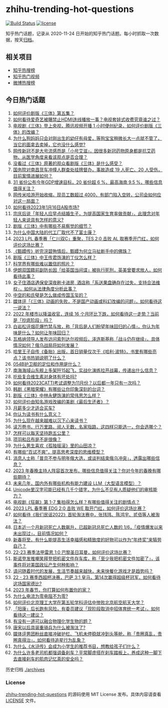 # zhihu-trending-hot-questions

[![Build Status](https://github.com/justjavac/zhihu-trending-hot-questions/workflows/ci/badge.svg?branch=master)](https://github.com/justjavac/zhihu-trending-hot-questions/actions)
[![license](https://img.shields.io/github/license/justjavac/zhihu-trending-hot-questions)](https://github.com/justjavac/zhihu-trending-hot-questions/blob/master/LICENSE)

知乎热门话题，记录从 2020-11-24
日开始的知乎热门话题。每小时抓取一次数据，按天[归档](./archives)。

## 相关项目

- [知乎热搜榜](https://github.com/justjavac/zhihu-trending-top-search)
- [知乎热门视频](https://github.com/justjavac/zhihu-trending-hot-video)
- [微博热搜榜](https://github.com/justjavac/weibo-trending-hot-search)

## 今日热门话题

<!-- BEGIN -->
<!-- 最后更新时间 Tue Jan 17 2023 04:20:42 GMT+0800 (China Standard Time) -->

1. [如何评价剧版《三体》第五集？](https://www.zhihu.com/question/579076003)
1. [如何看待爱奇艺被曝禁止HDMI连线播放一事？电视套娃式收费究竟谁之过？](https://www.zhihu.com/question/579017821)
1. [电视剧《三体》登上央视，腾讯视频开播 1 小时便创纪录，如何评价剧版《三体》的改编？](https://www.zhihu.com/question/579002657)
1. [为什么狗妈妈只会对刚出生的幼仔有母爱，等狗宝宝稍微长大一点就不管了，当它的面拿去卖掉，它也没什么感觉?](https://www.zhihu.com/question/573857956)
1. [网传新冠不是大号流感而是「小号艾滋」，因很多新冠药物原身都是抗艾药物，从医学角度来看该观点是否合理？](https://www.zhihu.com/question/579008327)
1. [没看过《三体》原著的观众看剧版《三体》是什么感受？](https://www.zhihu.com/question/578898732)
1. [国务院对南昌货车冲撞人群查处挂牌督办，事故造成 19 人死亡、20 人受伤，目前案情进展如何？](https://www.zhihu.com/question/579014296)
1. [31 省份公布今年GDP增速目标，20 省份超 6 %，最高海南 9.5 %，哪些信息值得关注？](https://www.zhihu.com/question/579006088)
1. [网传米哈游开始收缩，现员工数超过 4000，有部门陷入空转，公司会如何应对这一局面？](https://www.zhihu.com/question/578064251)
1. [如何看待2023年1月16日A股市场?](https://www.zhihu.com/question/579015845)
1. [宗庆后说「年轻人应早点结婚生子，为提高国家生育率做贡献」，此理念对年轻人来说具有怎样的意义?](https://www.zhihu.com/question/579061948)
1. [剧版《三体》中有哪些不易察觉的细节？](https://www.zhihu.com/question/578899177)
1. [为什么中国大陆的代工厂取代不了富士康？](https://www.zhihu.com/question/497225723)
1. [2023 LPL 春季赛「仁川双C」重聚，TES 2:0 击败 AL 取赛季开门红，如何评价这场比赛？](https://www.zhihu.com/question/579062929)
1. [《甄嬛传》听完浣碧殉情后，甄嬛为何立马扯断手中的佛珠？](https://www.zhihu.com/question/409774541)
1. [剧版《三体》中王传君饰演的丁仪怎么样？](https://www.zhihu.com/question/578896918)
1. [科学界有哪些难以置信的照片？](https://www.zhihu.com/question/578341056)
1. [伊朗双国籍前副防长因「给英国当间谍」被执行死刑，英美曾要求放人，如何看待此事？](https://www.zhihu.com/question/578887100)
1. [女子住酒店遇保安深夜刷卡进房, 酒店称「系送果盘确存在过失，支持合法维权」，如何从法律角度分析此事？](https://www.zhihu.com/question/579009608)
1. [中空的和氏璧是怎么做成传国玉玺的？](https://www.zhihu.com/question/550432187)
1. [媒体评「《三体》动画的失败，不是国产动画或科幻改编的问题」，如何看待这一说法？](https://www.zhihu.com/question/579002285)
1. [2022 年楼市以降温收官，连续 16 个月环比下跌，如何看待这一走势？当前是「抄底阶段」吗？](https://www.zhihu.com/question/579005983)
1. [白岩松评烟花爆竹禁与放，称「背后是人们盼望年味回归的心情」，你认为年味是什么？如何让年味回归？](https://www.zhihu.com/question/579055378)
1. [瓦格纳领导人发布访问索列达尔视频后，泽连斯基称「战斗仍在继续」，具体情况如何？俄乌战局将如何发展？](https://www.zhihu.com/question/579010205)
1. [哈里王子自传《备胎》出版，首日销量仅次于《哈利·波特》，书里有哪些亮点？该书热销说明了什么？](https://www.zhihu.com/question/578085343)
1. [054B护卫舰的定位和作用是什么？](https://www.zhihu.com/question/578059721)
1. [南海海域山东舰上多架歼15起飞，实战化演练拉开战幕，传递出什么信息？](https://www.zhihu.com/question/579001927)
1. [吃些复合维生素对身体有坏处吗?](https://www.zhihu.com/question/290114916)
1. [如何看待2023CATTI考试调整为11月份？以后都一年只有一次吗？](https://www.zhihu.com/question/579043004)
1. [韩剧《黑暗荣耀》有哪些让你印象深刻的台词？](https://www.zhihu.com/question/576958432)
1. [剧版《三体》中林永健饰演的常伟思怎么样？](https://www.zhihu.com/question/578886711)
1. [如何评价由知名游戏改编的美剧《最后生还者》？](https://www.zhihu.com/question/579013389)
1. [月薪多少才适合买车?](https://www.zhihu.com/question/474729149)
1. [你认为读书有什么意义？](https://www.zhihu.com/question/579071318)
1. [为什么现在越来越难以沉下心来读书？](https://www.zhihu.com/question/578835961)
1. [读万卷书，行万里路，阅人无数，名家指路，这四样只能选一，你会选哪个？](https://www.zhihu.com/question/573887013)
1. [怎样可以每天坚持跑五公里？](https://www.zhihu.com/question/575767269)
1. [项羽和吕布是不是很像？](https://www.zhihu.com/question/570474508)
1. [为什么男生喜欢《孤独摇滚》里的山田凉？](https://www.zhihu.com/question/578153079)
1. [有哪些“百试不爽”，提高思考深度的思维模型？](https://www.zhihu.com/question/431330002)
1. [消息人士称「普京不参与明年俄大选，或谈判结束俄乌冲突」，透露出哪些信息？](https://www.zhihu.com/question/579012602)
1. [2023 年春晚主持人阵容首次发布，哪些信息值得关注？你对今年的春晚有哪些期待？](https://www.zhihu.com/question/579009922)
1. [未来几年，国内外有哪些机构有能力建设 LLM（大型语言模型）？](https://www.zhihu.com/question/577674439)
1. [Unicode里汉字可能已经有几千个错字，为什么不见有人质疑他们的审核能力？](https://www.zhihu.com/question/578135470)
1. [电视剧《狂飙》第 1-7 集拍得怎么样？有哪些值得关注的剧情点？](https://www.zhihu.com/question/578719418)
1. [2023 LPL 春季赛 EDG 2:0 击败 WE 取开门红，如何评价这场比赛？](https://www.zhihu.com/question/579048325)
1. [如何看待《我们民谣2022》首轮淘汰赛中，张玮玮、陈鸿宇、贰佰等人被淘汰？](https://www.zhihu.com/question/578707055)
1. [日本近一个月新冠死亡人数飙升，已超新冠总死亡人数的 1/6，「疫情爆发以来未出现过」，目前情况如何？](https://www.zhihu.com/question/578684291)
1. [新春将至，有什么能提高生活幸福感和精致度的好物可以作为“年终奖”来犒劳自己？](https://www.zhihu.com/question/577136087)
1. [22-23 赛季法甲雷恩 1:0 巴黎圣日耳曼，如何评价这场比赛？](https://www.zhihu.com/question/578947365)
1. [斯诺登发推嘲笑拜登把机密文件存车库，称「至少我把机密文件加密了」，该事件将对美国政坛产生何种影响？](https://www.zhihu.com/question/578456246)
1. [请问随着时代的发展，生活节奏越来越快，未来快餐化游戏才是趋势吗？](https://www.zhihu.com/question/572723043)
1. [22 - 23 赛季西超杯决赛，巴萨 3:1 皇马，第14次赢得超级杯冠军，如何看待这场国家德比?](https://www.zhihu.com/question/579000965)
1. [2023 年春节，你打算如何布置你的家？](https://www.zhihu.com/question/576524466)
1. [为什么电流为零电阻不为零?](https://www.zhihu.com/question/570278163)
1. [如何评价北京理工大学在第五轮学科评估中惨败北京航空航天大学？](https://www.zhihu.com/question/578555974)
1. [「阳康」后长跑有风险，有委员建议「现阶段取消中招体育统一考试」，如何看待这一建议？](https://www.zhihu.com/question/578276738)
1. [有没有一道可以融合物理化学生物的题？](https://www.zhihu.com/question/499682974)
1. [唐宋以后具装重骑兵为什么被淘汰了?](https://www.zhihu.com/question/578828035)
1. [媒体评男团粉丝直接冲破护栏、飞机未停稳就冲到头等舱，称「贵圈真乱，贵圈真得治」，如何看待追星行为乱象？](https://www.zhihu.com/question/578681419)
1. [为什么《水浒传》会成为小学生的推荐书目，想教给孩子们什么？](https://www.zhihu.com/question/391790918)
1. [为什么许多老司机都强调备刹车？平常脚虚搭在刹车踏板上，养成这种一脚下去直接刹车的肌肉记忆真的安全吗？](https://www.zhihu.com/question/421351871)

<!-- END -->

历史归档 [./archives](./archives)

### License

[zhihu-trending-hot-questions](https://github.com/justjavac/zhihu-trending-hot-questions)
的源码使用 MIT License 发布。具体内容请查看 [LICENSE](./LICENSE) 文件。
